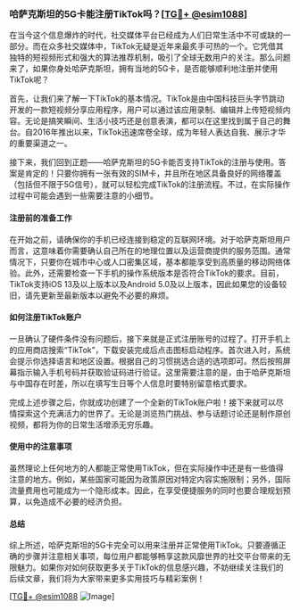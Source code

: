 ### 哈萨克斯坦的5G卡能注册TikTok吗？[[TG💪+ @esim1088](https://t.me/s/esim1088)]

在当今这个信息爆炸的时代，社交媒体平台已经成为人们日常生活中不可或缺的一部分。而在众多社交媒体中，TikTok无疑是近年来最炙手可热的一个。它凭借其独特的短视频形式和强大的算法推荐机制，吸引了全球无数用户的关注。那么问题来了，如果你身处哈萨克斯坦，拥有当地的5G卡，是否能够顺利地注册并使用TikTok呢？

首先，让我们来了解一下TikTok的基本情况。TikTok是由中国科技巨头字节跳动开发的一款短视频分享应用程序，用户可以通过该应用录制、编辑并上传短视频内容。无论是搞笑瞬间、生活小技巧还是创意表演，都可以在这里找到属于自己的舞台。自2016年推出以来，TikTok迅速席卷全球，成为年轻人表达自我、展示才华的重要渠道之一。

接下来，我们回到正题——哈萨克斯坦的5G卡能否支持TikTok的注册与使用。答案是肯定的！只要你拥有一张有效的SIM卡，并且所在地区具备良好的网络覆盖（包括但不限于5G信号），就可以轻松完成TikTok的注册流程。不过，在实际操作过程中可能会遇到一些需要注意的小细节。

#### 注册前的准备工作

在开始之前，请确保你的手机已经连接到稳定的互联网环境。对于哈萨克斯坦用户而言，这意味着你需要确认自己所在的地理位置以及运营商提供的服务范围。通常情况下，只要你在城市中心或人口密集区域，基本都能享受到高质量的移动网络体验。此外，还需要检查一下手机的操作系统版本是否符合TikTok的要求。目前，TikTok支持iOS 13及以上版本以及Android 5.0及以上版本，因此如果您的设备较旧，请先更新至最新版本以避免不必要的麻烦。

#### 如何注册TikTok账户

一旦确认了硬件条件没有问题后，接下来就是正式注册账号的过程了。打开手机上的应用商店搜索“TikTok”，下载安装完成后点击图标启动程序。首次进入时，系统会提示你选择语言和地区设置。根据自己的习惯挑选合适的选项即可。然后按照屏幕指示输入手机号码并获取验证码进行验证。这里需要注意的是，由于哈萨克斯坦与中国存在时差，所以在填写生日等个人信息时要特别留意格式要求。

完成上述步骤之后，你就成功创建了一个全新的TikTok账户啦！接下来就可以尽情探索这个充满活力的世界了。无论是浏览热门挑战、参与话题讨论还是制作原创视频，都将为你的日常生活增添无穷乐趣。

#### 使用中的注意事项

虽然理论上任何地方的人都能正常使用TikTok，但在实际操作中还是有一些值得注意的地方。例如，某些国家可能因为政策原因对特定内容实施限制；另外，国际流量费用也可能成为一个隐形成本。因此，在享受便捷服务的同时也要合理规划预算，以免造成不必要的经济负担。

#### 总结

综上所述，哈萨克斯坦的5G卡完全可以用来注册并正常使用TikTok。只要遵循正确的步骤并注意相关事项，每位用户都能够畅享这款风靡世界的社交平台带来的无限魅力。如果你对如何获取更多关于TikTok的信息感兴趣，不妨继续关注我们的后续文章，我们将为大家带来更多实用技巧与精彩案例！

[[TG💪+ @esim1088](https://t.me/s/esim1088) ![Image](https://i.postimg.cc/4NQfJmqS/Snipaste-2025-05-13-00-14-12.png)]